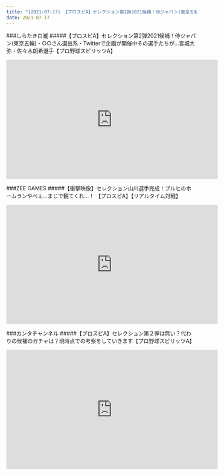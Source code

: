 ```yaml
---
title: "[2021-07-17] 【プロスピA】セレクション第2弾2021候補！侍ジャパン(東京五輪)・○○さん選出系・Twitterで企画が開催中その選手たちが…宮城大弥・佐々木朗希選手【プロ野球スピリッツA】 他"
date: 2021-07-17
---
```

###しらたき白瀧
#####【プロスピA】セレクション第2弾2021候補！侍ジャパン(東京五輪)・○○さん選出系・Twitterで企画が開催中その選手たちが…宮城大弥・佐々木朗希選手【プロ野球スピリッツA】
<iframe width="560" height="315" src="https://www.youtube.com/embed/SkrW0IMB0QM" frameborder="0" allow="accelerometer; autoplay; clipboard-write; encrypted-media; gyroscope; picture-in-picture" allowfullscreen></iframe>

###ZEE GAMES
#####【衝撃映像】セレクション山川選手完成！プルヒのホームランやべぇ…まじで観てくれ…！ 【プロスピA】【リアルタイム対戦】
<iframe width="560" height="315" src="https://www.youtube.com/embed/gAoNuCDQz6g" frameborder="0" allow="accelerometer; autoplay; clipboard-write; encrypted-media; gyroscope; picture-in-picture" allowfullscreen></iframe>

###カンタチャンネル
#####【プロスピA】セレクション第２弾は無い？代わりの候補のガチャは？現時点での考察をしていきます【プロ野球スピリッツA】
<iframe width="560" height="315" src="https://www.youtube.com/embed/Np64FJCffvc" frameborder="0" allow="accelerometer; autoplay; clipboard-write; encrypted-media; gyroscope; picture-in-picture" allowfullscreen></iframe>

